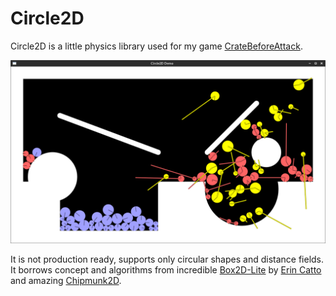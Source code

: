 # Circle2D

Circle2D is a little physics library used for my game [CrateBeforeAttack](https://CrateBeforeAttack.com).

![Demo Screenshot](screenshot.png)

It is not production ready, supports only circular shapes and distance fields.
It borrows concept and algorithms from incredible
[Box2D-Lite](https://github.com/erincatto/box2d-lite) by [Erin
Catto](https://github.com/erincatto) and amazing [Chipmunk2D](https://github.com/slembcke/Chipmunk2D).
